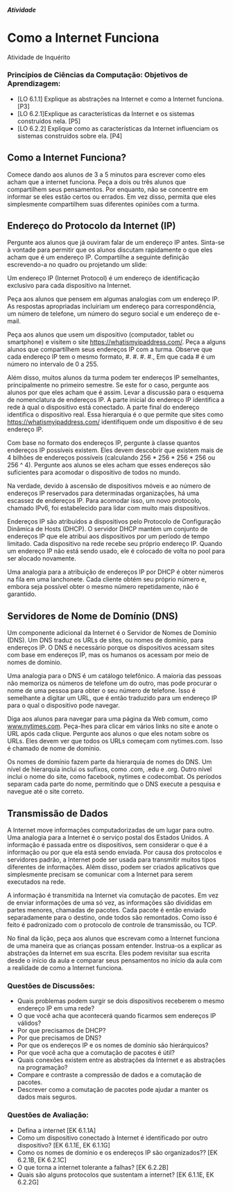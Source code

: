 ﻿##### Atividade
# Como a Internet Funciona
Atividade de Inquérito
 
### Princípios de Ciências da Computação: Objetivos de Aprendizagem:

- [LO 6.1.1] Explique as abstrações na Internet e como a Internet funciona. [P3]
- [LO 6.2.1]Explique as características da Internet e os sistemas construídos nela. [P5]
- [LO 6.2.2] Explique como as características da Internet influenciam os sistemas construídos sobre ela. [P4]
 
## Como a Internet Funciona? 
 
Comece dando aos alunos de 3 a 5 minutos para escrever como eles acham que a internet funciona. Peça a dois ou três alunos que compartilhem seus pensamentos. Por enquanto, não se concentre em informar se eles estão certos ou errados. Em vez disso, permita que eles simplesmente compartilhem suas diferentes opiniões com a turma.

## Endereço do Protocolo da Internet (IP)

Pergunte aos alunos que já ouviram falar de um endereço IP antes. Sinta-se à vontade para permitir que os alunos discutam rapidamente o que eles acham que é um endereço IP. Compartilhe a seguinte definição escrevendo-a no quadro ou projetando um slide:

Um endereço IP (Internet Protocol) é um endereço de identificação exclusivo para cada dispositivo na Internet.

Peça aos alunos que pensem em algumas analogias com um endereço IP. As respostas apropriadas incluiriam um endereço para correspondência, um número de telefone, um número do seguro social e um endereço de e-mail.

Peça aos alunos que usem um dispositivo (computador, tablet ou smartphone) e visitem o site https://whatismyipaddress.com/. Peça a alguns alunos que compartilhem seus endereços IP com a turma. Observe que cada endereço IP tem o mesmo formato, #. #. #. #., Em que cada # é um número no intervalo de 0 a 255. 

Além disso, muitos alunos da turma podem ter endereços IP semelhantes, principalmente no primeiro semestre. Se este for o caso, pergunte aos alunos por que eles acham que é assim. Levar a discussão para o esquema de nomenclatura de endereços IP. A parte inicial do endereço IP identifica a rede à qual o dispositivo está conectado. A parte final do endereço identifica o dispositivo real. Essa hierarquia é o que permite que sites como https://whatismyipaddress.com/ identifiquem onde um dispositivo é de seu endereço IP.


Com base no formato dos endereços IP, pergunte à classe quantos endereços IP possíveis existem. Eles devem descobrir que existem mais de 4 bilhões de endereços possíveis (calculando 256 * 256 * 256 * 256 ou 256 ^ 4). Pergunte aos alunos se eles acham que esses endereços são suficientes para acomodar o dispositivo de todos no mundo.

Na verdade, devido à ascensão de dispositivos móveis e ao número de endereços IP reservados para determinadas organizações, há uma escassez de endereços IP. Para acomodar isso, um novo protocolo, chamado IPv6, foi estabelecido para lidar com muito mais dispositivos.

Endereços IP são atribuídos a dispositivos pelo Protocolo de Configuração Dinâmica de Hosts (DHCP). O servidor DHCP mantém um conjunto de endereços IP que ele atribui aos dispositivos por um período de tempo limitado. Cada dispositivo na rede recebe seu próprio endereço IP. Quando um endereço IP não está sendo usado, ele é colocado de volta no pool para ser alocado novamente.

Uma analogia para a atribuição de endereços IP por DHCP é obter números na fila em uma lanchonete. Cada cliente obtém seu próprio número e, embora seja possível obter o mesmo número repetidamente, não é garantido.

## Servidores de Nome de Domínio (DNS)


Um componente adicional da Internet é o Servidor de Nomes de Domínio (DNS). Um DNS traduz os URLs de sites, ou nomes de domínio, para endereços IP. O DNS é necessário porque os dispositivos acessam sites com base em endereços IP, mas os humanos os acessam por meio de nomes de domínio.

Uma analogia para o DNS é um catálogo telefônico. A maioria das pessoas não memoriza os números de telefone um do outro, mas pode procurar o nome de uma pessoa para obter o seu número de telefone. Isso é semelhante a digitar um URL, que é então traduzido para um endereço IP para o qual o dispositivo pode navegar.

Diga aos alunos para navegar para uma página da Web comum, como www.nytimes.com. Peça-lhes para clicar em vários links no site e anote o URL após cada clique. Pergunte aos alunos o que eles notam sobre os URLs. Eles devem ver que todos os URLs começam com nytimes.com. Isso é chamado de nome de domínio.

Os nomes de domínio fazem parte da hierarquia de nomes do DNS. Um nível de hierarquia inclui os sufixos, como .com, .edu e .org. Outro nível inclui o nome do site, como facebook, nytimes e codecombat. Os períodos separam cada parte do nome, permitindo que o DNS execute a pesquisa e navegue até o site correto.

## Transmissão de Dados


A Internet move informações computadorizadas de um lugar para outro. Uma analogia para a Internet é o serviço postal dos Estados Unidos. A informação é passada entre os dispositivos, sem considerar o que é a informação ou por que ela está sendo enviada. Por causa dos protocolos e servidores padrão, a Internet pode ser usada para transmitir muitos tipos diferentes de informações. Além disso, podem ser criados aplicativos que simplesmente precisam se comunicar com a Internet para serem executados na rede.

A informação é transmitida na Internet via comutação de pacotes. Em vez de enviar informações de uma só vez, as informações são divididas em partes menores, chamadas de pacotes. Cada pacote é então enviado separadamente para o destino, onde todos são remontados. Como isso é feito é padronizado com o protocolo de controle de transmissão, ou TCP.

No final da lição, peça aos alunos que escrevam como a Internet funciona de uma maneira que as crianças possam entender. Instrua-os a explicar as abstrações da Internet em sua escrita. Eles podem revisitar sua escrita desde o início da aula e comparar seus pensamentos no início da aula com a realidade de como a Internet funciona.
 
### Questões de Discussões:
- Quais problemas podem surgir se dois dispositivos receberem o mesmo endereço IP em uma rede?
- O que você acha que acontecerá quando ficarmos sem endereços IP válidos?
- Por que precisamos de DHCP?
- Por que precisamos de DNS?
- Por que os endereços IP e os nomes de domínio são hierárquicos?
- Por que você acha que a comutação de pacotes é útil?
- Quais conexões existem entre as abstrações da Internet e as abstrações na programação?
- Compare e contraste a compressão de dados e a comutação de pacotes.
- Descrever como a comutação de pacotes pode ajudar a manter os dados mais seguros.

### Questões de Avaliação:
- Defina a internet [EK 6.1.1A]
- Como um dispositivo conectado à Internet é identificado por outro dispositivo? [EK 6.1.1E, EK 6.1.1G]
- Como os nomes de domínio e os endereços IP são organizados?? [EK 6.2.1B, EK 6.2.1C]
- O que torna a internet tolerante a falhas? [EK 6.2.2B]
- Quais são alguns protocolos que sustentam a internet? [EK 6.1.1E, EK 6.2.2G]
